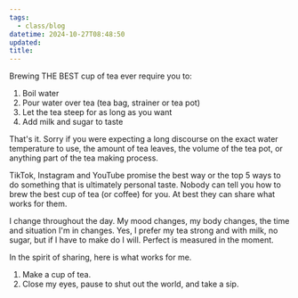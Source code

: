 ```yaml
---
tags:
  - class/blog
datetime: 2024-10-27T08:48:50
updated: 
title: 
---
```

Brewing THE BEST cup of tea ever require you to:

1. Boil water
2. Pour water over tea (tea bag, strainer or tea pot)
3. Let the tea steep for as long as you want
4. Add milk and sugar to taste

That's it. Sorry if you were expecting a long discourse on the exact water temperature to use, the amount of tea leaves, the volume of the tea pot, or anything part of the tea making process.

TikTok, Instagram and YouTube promise the best way or the top 5 ways to do something that is ultimately personal taste. Nobody can tell you how to brew the best cup of tea (or coffee) for you. At best they can share what works for them.

I change throughout the day. My mood changes, my body changes, the time and situation I'm in changes. Yes, I prefer my tea strong and with milk, no sugar, but if I have to make do I will. Perfect is measured in the moment.

In the spirit of sharing, here is what works for me.

1. Make a cup of tea.
2. Close my eyes, pause to shut out the world, and take a sip.